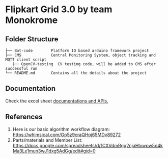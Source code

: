 # Flipkart Grid 3.0 by team Monokrome

## Folder Structure
```
├── Bot-code        Platform IO based arduino framework project
├── CMS             Central Monitoring System, object tracking and MQTT client script
   ├── OpenCV-testing  CV testing code, will be added to CMS after successful run
└── README.md       Contains all the details about the project
```

## Documentation
Check the excel sheet [documentations and APIs.](https://docs.google.com/spreadsheets/d/1LXgwzbESLrxvnqTLchQNoVbBkQGBQLIk8mOUtiKDgVc/edit#gid=1471286070)

## References
1. Here is our basic algorithm workflow diagram: https://whimsical.com/Gp5z9craQHpj65MDv89272
0. Parts/materials and Member List: https://docs.google.com/spreadsheets/d/1CXVdmRgq2njaHlvwpw5n4kMa3Le1mun3wJ1dxg5AdGg/edit#gid=0
